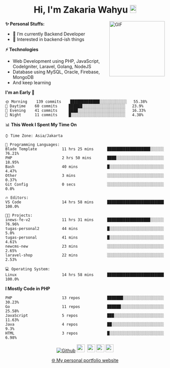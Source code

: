 <h1 align="center">Hi, I'm Zakaria Wahyu <img src="https://github.com/TheDudeThatCode/TheDudeThatCode/blob/master/Assets/Hi.gif" width="20px" height="25px"></h1>

<img align="right" alt="GIF" height="175px" src="https://www.nayakapratama.co.id/wp-content/uploads/2019/07/Website-Maintenance.gif" />

**✨ Personal Stuffs:**
- 🔭 I’m currently Backend Developer
- 🌱 Interested in backend-ish things

**⚡ Technologies**
- Web Development using PHP, JavaScript, CodeIgniter, Laravel, Golang, NodeJS
- Database using MySQL, Oracle, Firebase, MongoDB
- And keep learning

<!--START_SECTION:waka-->
**I'm an Early 🐤** 

```text
🌞 Morning    139 commits    █████████████░░░░░░░░░░░░   55.38% 
🌆 Daytime    60 commits     ██████░░░░░░░░░░░░░░░░░░░   23.9% 
🌃 Evening    41 commits     ████░░░░░░░░░░░░░░░░░░░░░   16.33% 
🌙 Night      11 commits     █░░░░░░░░░░░░░░░░░░░░░░░░   4.38%

```


📊 **This Week I Spent My Time On** 

```text
⌚︎ Time Zone: Asia/Jakarta

💬 Programming Languages: 
Blade Template           11 hrs 25 mins      ███████████████████░░░░░░   76.21% 
PHP                      2 hrs 50 mins       ████░░░░░░░░░░░░░░░░░░░░░   18.95% 
Bash                     40 mins             █░░░░░░░░░░░░░░░░░░░░░░░░   4.47% 
Other                    3 mins              ░░░░░░░░░░░░░░░░░░░░░░░░░   0.37% 
Git Config               0 secs              ░░░░░░░░░░░░░░░░░░░░░░░░░   0.0%

🔥 Editors: 
VS Code                  14 hrs 58 mins      █████████████████████████   100.0%

🐱‍💻 Projects: 
inews-fe-v2              11 hrs 31 mins      ███████████████████░░░░░░   76.96% 
tugas-personal2          44 mins             █░░░░░░░░░░░░░░░░░░░░░░░░   5.0% 
tugas-personal           41 mins             █░░░░░░░░░░░░░░░░░░░░░░░░   4.61% 
newcms-new               23 mins             ░░░░░░░░░░░░░░░░░░░░░░░░░   2.65% 
laravel-shop             22 mins             ░░░░░░░░░░░░░░░░░░░░░░░░░   2.53%

💻 Operating System: 
Linux                    14 hrs 58 mins      █████████████████████████   100.0%

```

**I Mostly Code in PHP** 

```text
PHP                      13 repos            ███████░░░░░░░░░░░░░░░░░░   30.23% 
Go                       11 repos            ██████░░░░░░░░░░░░░░░░░░░   25.58% 
JavaScript               5 repos             ███░░░░░░░░░░░░░░░░░░░░░░   11.63% 
Java                     4 repos             ██░░░░░░░░░░░░░░░░░░░░░░░   9.3% 
HTML                     3 repos             █░░░░░░░░░░░░░░░░░░░░░░░░   6.98%

```



<!--END_SECTION:waka-->

<p align="center">
<a href="https://github.com/zakariawahyu" target="_blank"><img alt="Github" src="https://img.shields.io/badge/GitHub-%2312100E.svg?&style=for-the-badge&logo=Github&logoColor=white" /></a>
<a href="https://www.twitter.com/_zakariawahyu"><img src="https://img.shields.io/badge/twitter-%231DA1F2.svg?&style=for-the-badge&logo=twitter&logoColor=white" height=25></a> 
<a href="https://www.linkedin.com/in/zakariawahyu"><img src="https://img.shields.io/badge/linkedin-%230077B5.svg?&style=for-the-badge&logo=linkedin&logoColor=white" height=25></a> 
<a href="https://www.instagram.com/_zakariawahyu"><img src="https://img.shields.io/badge/instagram-%23E4405F.svg?&style=for-the-badge&logo=instagram&logoColor=white" height=25></a>
<a href="https://medium.com/@zakariawahyu"><img src="https://img.shields.io/badge/Medium-12100E?style=for-the-badge&logo=medium&logoColor=white" height=25></a>
</p>
<p align="center"><a href="https://www.zakariawahyu.com" target="_blank">🌐 My personal portfolio website</a></p>
